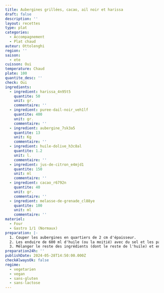 ```yaml
---
title: Aubergines grillées, cacao, ail noir et harissa
draft: false
description: ''
layout: recettes
type: plat
categories:
  - Accompagnement
  - Plat chaud
auteur: Ottolenghi
region: ''
saison:
  - ete
cuisson: Oui
temperature: Chaud
plate: 100
quantite_desc: ''
check: Oui
ingredients:
  - ingredient: harissa_4n95t5
    quantite: 50
    unit: gr.
    commentaire: ''
  - ingredient: puree-dail-noir_veh1lf
    quantite: 400
    unit: gr.
    commentaire: ''
  - ingredient: aubergine_7sk3a5
    quantite: 13
    unit: Kg
    commentaire: ''
  - ingredient: huile-dolive_h3c8al
    quantite: 1.2
    unit: l.
    commentaire: ''
  - ingredient: jus-de-citron_e4mjd1
    quantite: 150
    unit: ml
    commentaire: ''
  - ingredient: cacao_r6792n
    quantite: 40
    unit: gr.
    commentaire: ''
  - ingredient: melasse-de-grenade_cl88ye
    quantite: 100
    unit: ml
    commentaire: ''
materiel:
  - Four
  - Gastro 1/1 (Normaux)
preparation: |-
  1. Couper les aubergines en quartiers de 2 cm d'épaisseur.
  2. Les enduire de 600 ml d'huile (ou la moitié) avec du sel et les passer 10 minutes au four à 200°C
  3. Mélanger le reste des ingrédients (dont le reste de l'huile) et enduire les aubergines avec puis les remettre à cuire 10 à 15 minutes.
preparation24h: ''
publishDate: 2024-05-28T14:50:00.000Z
checkAlwaysOk: false
regime:
  - vegetarien
  - vegan
  - sans-gluten
  - sans-lactose
---
```


